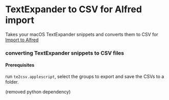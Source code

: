 # TextExpander to CSV for Alfred import

Takes your macOS TextExpander snippets and converts them to CSV for [Import to Alfred](https://github.com/derickfay/import-alfred-snippets)

### converting TextExpander snippets to CSV files

#### Prerequisites 

run `te2csv.applescript`, select the groups to export and save the CSVs to a folder.

(removed python dependency)
